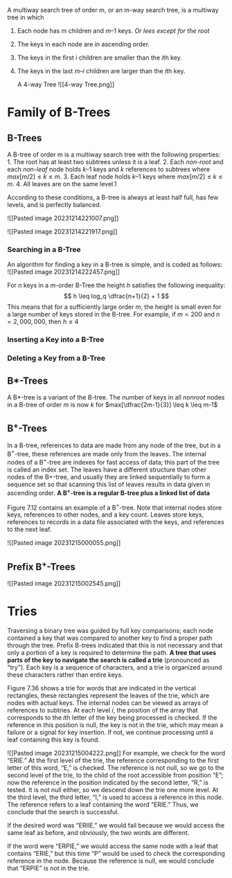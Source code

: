 A multiway search tree of order m, or an m-way search tree, is a multiway tree in which
1. Each node has m children and $m – 1$ keys. *Or lees except for the root*
2. The keys in each node are in ascending order.
3. The keys in the first i children are smaller than the $i$th key.
4. The keys in the last $m – i$ children are larger than the $i$th key.

	A 4-way Tree
	![[4-way Tree.png]]

# Family of B-Trees

## B-Trees

A B-tree of order m is a multiway search tree with the following properties:
	1. The root has at least two subtrees unless it is a leaf.
	2. Each *non-root* and each *non-leaf* node holds $k – 1$ keys and $k$ references to subtrees where   $max[m/2] \leq k ≤ m$.
	3. Each leaf node holds $k – 1$ keys where $max[m/2] \leq k ≤ m$.
	4. All leaves are on the same level.1

According to these conditions, a B-tree is always at least half full, has few levels, and is
perfectly balanced.

![[Pasted image 20231214221007.png]]

![[Pasted image 20231214221917.png]]

### Searching in a B-Tree
An algorithm for finding a key in a B-tree is simple, and is coded as follows:
![[Pasted image 20231214222457.png]]

For $n$ keys in a $m$-order B-Tree the height $h$ satisfies the following inequality:
$$ h \leq log_q \dfrac{n+1}{2} + 1 $$
This means that for a sufficiently large order $m$, the height is small even for a large
number of keys stored in the B-tree. For example, if $m = 200$ and $n = 2,000,000$, then $h \leq 4$ 

### Inserting a Key into a B-Tree

### Deleting a Key from a B-Tree

## B*-Trees
A B*-tree is a variant of the B-tree. The number of keys in all *nonroot* nodes in a B-tree of order $m$ is now $k$ for $max[\dfrac{2m-1}{3}] \leq k \leq m-1$


## B$^+$-Trees
In a B-tree, references to data are made from any node of the tree, but in a B$^+$-tree,
these references are made only from the leaves. The internal nodes of a B$^+$-tree are indexes
for fast access of data; this part of the tree is called an index set. The leaves have a
different structure than other nodes of the B+-tree, and usually they are linked sequentially
to form a sequence set so that scanning this list of leaves results in data given in ascending
order. **A B$^+$-tree is a regular B-tree plus a linked list of data**

Figure 7.12 contains an example of a B$^+$-tree. Note that internal nodes store keys, references to other nodes, and a key count. Leaves store keys, references to records in a data file associated with the keys, and references to
the next leaf.

![[Pasted image 20231215000055.png]]

## Prefix B$^+$-Trees

![[Pasted image 20231215002545.png]]




# Tries

Traversing a binary tree was guided by full key comparisons; each node contained a key that was compared to another key to find a proper path through the tree. Prefix B-trees indicated that this is not necessary and that only a portion of a key is required to determine the path. **A tree that uses parts of the key to navigate the search is called a trie** (pronounced as "try").
Each key is a sequence of characters, and a trie is organized around these characters
rather than entire keys.

Figure 7.36 shows a trie for words that are indicated in the vertical rectangles, these rectangles represent the leaves of the trie, which are nodes with actual keys. The internal nodes can be viewed as arrays of references to subtries. At each level $i$, the position of the array that corresponds to the $i$th letter of the key being processed is checked. If the reference in this position is null, the key is not in the trie, which may mean a failure or a signal for key insertion. If not, we continue processing until a leaf containing this key is found.

![[Pasted image 20231215004222.png]]
For example, we check for the word “ERIE.”
At the first level of the trie, the reference corresponding to the first letter of this word, “E,” is checked. The reference is not null, so we go to the second level of the trie, to the child of the root accessible from position “E”; now the reference in the position indicated by the second letter, “R,” is tested. It is not null either, so we descend down the trie one more level. At the third level, the third letter, “I,” is used to access a reference in this node. The reference refers to a leaf containing the word “ERIE.” Thus, we conclude that the search is successful.

If the desired word was “ERIIE,” we would fail because we would access the same leaf as before, and obviously, the two words are different. 

If the word were “ERPIE,” we would access the same node with a leaf that contains “ERIE,” but this time “P” would be used to check the corresponding reference in the node. Because the reference is null, we would conclude that “ERPIE” is not in the trie.


